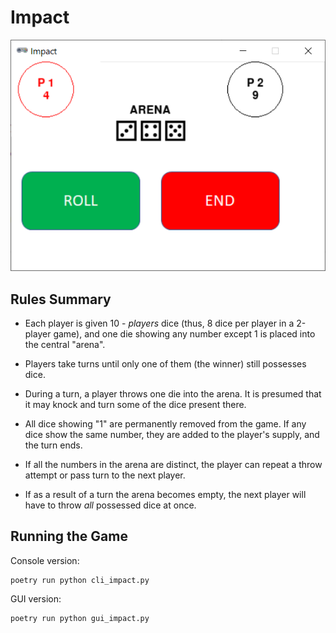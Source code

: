 # Impact

![impact](screenshot.png)

## Rules Summary

- Each player is given 10 - _players_ dice (thus, 8 dice per player in a 2-player game), and one die showing any number except 1 is placed into the central "arena".

- Players take turns until only one of them (the winner) still possesses dice.

- During a turn, a player throws one die into the arena. It is presumed that it may knock and turn some of the dice present there.

- All dice showing "1" are permanently removed from the game. If any dice show the same number, they are added to the player's supply, and the turn ends.

- If all the numbers in the arena are distinct, the player can repeat a throw attempt or pass turn to the next player.

- If as a result of a turn the arena becomes empty, the next player will have to throw _all_ possessed dice at once.

## Running the Game

Console version:

```shell
poetry run python cli_impact.py
```

GUI version:

```shell
poetry run python gui_impact.py
```
